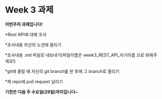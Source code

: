 # Week 3 과제

**이번주차 과제입니다!**

*Rest API에 대해 조사

*조사내용 자신의 노션에 올리기

*조사내용 .md 파일로 내보내기(파일이름은 week3_REST_API_자기이름 으로 바꿔주세요!)

*git에 올릴 때 자신의 git branch를 판 후에 그 branch로 올리기

*제 repo에 pull request 날리기

**기한은 다음 주 수요일(29일)까지입니다~**


